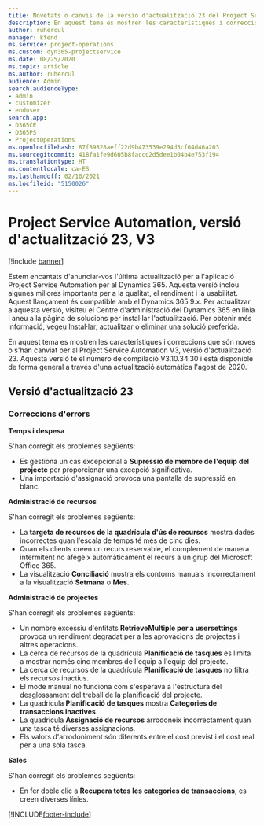 ```yaml
---
title: Novetats o canvis de la versió d'actualització 23 del Project Service Automation, V3
description: En aquest tema es mostren les característiques i correccions disponibles al Project Service Automation V3, versió d'actualització 23.
author: ruhercul
manager: kfend
ms.service: project-operations
ms.custom: dyn365-projectservice
ms.date: 08/25/2020
ms.topic: article
ms.author: ruhercul
audience: Admin
search.audienceType:
- admin
- customizer
- enduser
search.app:
- D365CE
- D365PS
- ProjectOperations
ms.openlocfilehash: 87f89828aeff22d9b473539e294d5cf04d46a203
ms.sourcegitcommit: 418fa1fe9d605b8faccc2d5dee1b04b4e753f194
ms.translationtype: HT
ms.contentlocale: ca-ES
ms.lasthandoff: 02/10/2021
ms.locfileid: "5150026"
---
```

# <a name="project-service-automation-update-release-23-v3"></a>Project Service Automation, versió d'actualització 23, V3

[!include [banner](../includes/psa-now-project-operations.md)]

Estem encantats d'anunciar-vos l'última actualització per a l'aplicació Project Service Automation per al Dynamics 365. Aquesta versió inclou algunes millores importants per a la qualitat, el rendiment i la usabilitat. Aquest llançament és compatible amb el Dynamics 365 9.x. Per actualitzar a aquesta versió, visiteu el Centre d'administració del Dynamics 365 en línia i aneu a la pàgina de solucions per instal·lar l'actualització. Per obtenir més informació, vegeu [Instal·lar, actualitzar o eliminar una solució preferida](https://docs.microsoft.com/power-platform/admin/install-remove-preferred-solution).

En aquest tema es mostren les característiques i correccions que són noves o s'han canviat per al Project Service Automation V3, versió d'actualització 23. Aquesta versió té el número de compilació V3.10.34.30 i està disponible de forma general a través d'una actualització automàtica l'agost de 2020.

## <a name="update-release-23"></a>Versió d'actualització 23

### <a name="bug-fixes"></a>Correccions d'errors

**Temps i despesa**

S'han corregit els problemes següents:
- Es gestiona un cas excepcional a **Supressió de membre de l'equip del projecte** per proporcionar una excepció significativa.
- Una importació d'assignació provoca una pantalla de supressió en blanc.

**Administració de recursos**

S'han corregit els problemes següents:

- La **targeta de recursos de la quadrícula d'ús de recursos** mostra dades incorrectes quan l'escala de temps té més de cinc dies.
- Quan els clients creen un recurs reservable, el complement de manera intermitent no afegeix automàticament el recurs a un grup del Microsoft Office 365.
- La visualització **Conciliació** mostra els contorns manuals incorrectament a la visualització **Setmana** o **Mes**.

**Administració de projectes**

S'han corregit els problemes següents:

- Un nombre excessiu d'entitats **RetrieveMultiple per a usersettings** provoca un rendiment degradat per a les aprovacions de projectes i altres operacions.
- La cerca de recursos de la quadrícula **Planificació de tasques** es limita a mostrar només cinc membres de l'equip a l'equip del projecte. 
- La cerca de recursos de la quadrícula **Planificació de tasques** no filtra els recursos inactius.
- El mode manual no funciona com s'esperava a l'estructura del desglossament del treball de la planificació del projecte.
- La quadrícula **Planificació de tasques** mostra **Categories de transaccions inactives**.
- La quadrícula **Assignació de recursos** arrodoneix incorrectament quan una tasca té diverses assignacions.
- Els valors d'arrodoniment són diferents entre el cost previst i el cost real per a una sola tasca.

**Sales**

S'han corregit els problemes següents:

- En fer doble clic a **Recupera totes les categories de transaccions**, es creen diverses línies.


[!INCLUDE[footer-include](../includes/footer-banner.md)]